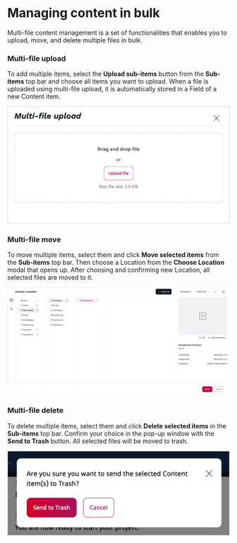 # Managing content in bulk

Multi-file content management is a set of functionalities that enables you to upload, move, and delete multiple files in bulk.

### Multi-file upload

To add multiple items, select the **Upload sub-items** button from the **Sub-items** top bar and choose all items you want to upload.
When a file is uploaded using multi-file upload, it is automatically stored in a Field of a new Content item.

![Multi-file upload](img/multi_file_upload.png)

### Multi-file move

To move multiple items, select them and click **Move selected items** from the **Sub-items** top bar.
Then choose a Location from the **Choose Location** modal that opens up.
After choosing and confirming new Location, all selected files are moved to it.

![Multi-file move](img/multi_file_move.png)

### Multi-file delete

To delete multiple items, select them and click **Delete selected items** in the **Sub-items** top bar. Confirm your choice in the pop-up window with the **Send to Trash** button. All selected files will be moved to trash.

![Multi-file delete](img/multi_file_delete.png)
